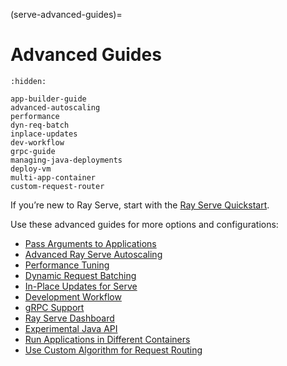 (serve-advanced-guides)=
# Advanced Guides

```{toctree}
:hidden:

app-builder-guide
advanced-autoscaling
performance
dyn-req-batch
inplace-updates
dev-workflow
grpc-guide
managing-java-deployments
deploy-vm
multi-app-container
custom-request-router
```

If you’re new to Ray Serve, start with the [Ray Serve Quickstart](serve-getting-started).

Use these advanced guides for more options and configurations:
- [Pass Arguments to Applications](app-builder-guide)
- [Advanced Ray Serve Autoscaling](serve-advanced-autoscaling)
- [Performance Tuning](serve-perf-tuning)
- [Dynamic Request Batching](serve-performance-batching-requests)
- [In-Place Updates for Serve](serve-inplace-updates)
- [Development Workflow](serve-dev-workflow)
- [gRPC Support](serve-set-up-grpc-service)
- [Ray Serve Dashboard](dash-serve-view)
- [Experimental Java API](serve-java-api)
- [Run Applications in Different Containers](serve-container-runtime-env-guide)
- [Use Custom Algorithm for Request Routing](custom-request-router)
